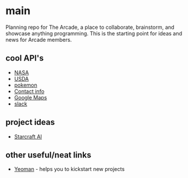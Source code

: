 # main
Planning repo for The Arcade, a place to collaborate, brainstorm, and showcase anything programming. This is the starting point for ideas and news for Arcade members.
## cool API's
* [NASA](https://api.nasa.gov/api.html)
* [USDA](https://ndb.nal.usda.gov/ndb/api/doc)
* [pokemon](https://pokeapi.co)
* [Contact info](https://www.fullcontact.com/developer/)
* [Google Maps](https://developers.google.com/maps/)
* [slack](https://api.slack.com)

## project ideas
* [Starcraft AI](https://github.com/bwapi/bwapi)

## other useful/neat links
* [Yeoman](http://yeoman.io) - helps you to kickstart new projects
